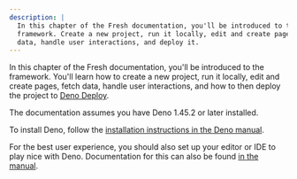 ```yaml
---
description: |
  In this chapter of the Fresh documentation, you'll be introduced to the
  framework. Create a new project, run it locally, edit and create pages, fetch
  data, handle user interactions, and deploy it.
---
```


In this chapter of the Fresh documentation, you'll be introduced to the
framework. You'll learn how to create a new project, run it locally, edit and
create pages, fetch data, handle user interactions, and how to then deploy the
project to [Deno Deploy][deno-deploy].

The documentation assumes you have Deno 1.45.2 or later installed.

To install Deno, follow the
[installation instructions in the Deno manual][manual-installation].

For the best user experience, you should also set up your editor or IDE to play
nice with Deno. Documentation for this can also be found
[in the manual][manual-editors].

[deno-deploy]: https://deno.com/deploy
[manual-installation]: https://docs.deno.com/runtime/getting_started/installation/
[manual-editors]: https://docs.deno.com/runtime/getting_started/setup_your_environment/
